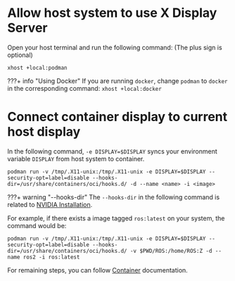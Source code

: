 # Allow host system to use X Display Server
Open your host terminal and run the following command: (The plus sign is optional)
```
xhost +local:podman
```
???+ info "Using Docker"
    If you are running `docker`, change `podman` to `docker` in the corresponding command:
    ```
    xhost +local:docker
    ```

# Connect container display to current host display
In the following command, `-e DISPLAY=$DISPLAY` syncs your environment variable `DISPLAY` from host system to container.
```
podman run -v /tmp/.X11-unix:/tmp/.X11-unix -e DISPLAY=$DISPLAY --security-opt=label=disable --hooks-dir=/usr/share/containers/oci/hooks.d/ -d --name <name> -i <image>
```

???+ warning "--hooks-dir"
    The `--hooks-dir` in the following command is related to [NVIDIA Installation](https://dkvc.github.io/podman-files/nvidia-installation/).

For example, if there exists a image tagged `ros:latest` on your system, the command would be:
```
podman run -v /tmp/.X11-unix:/tmp/.X11-unix -e DISPLAY=$DISPLAY --security-opt=label=disable --hooks-dir=/usr/share/containers/oci/hooks.d/ -v $PWD/ROS:/home/ROS:Z -d --name ros2 -i ros:latest
```

For remaining steps, you can follow [Container](https://dkvc.github.io/podman-files/create-container/) documentation.
